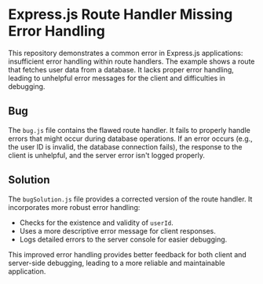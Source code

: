 # Express.js Route Handler Missing Error Handling

This repository demonstrates a common error in Express.js applications: insufficient error handling within route handlers.  The example shows a route that fetches user data from a database.  It lacks proper error handling, leading to unhelpful error messages for the client and difficulties in debugging.

## Bug
The `bug.js` file contains the flawed route handler.  It fails to properly handle errors that might occur during database operations.  If an error occurs (e.g., the user ID is invalid, the database connection fails), the response to the client is unhelpful, and the server error isn't logged properly.

## Solution
The `bugSolution.js` file provides a corrected version of the route handler. It incorporates more robust error handling:

- Checks for the existence and validity of `userId`.
- Uses a more descriptive error message for client responses.
- Logs detailed errors to the server console for easier debugging.

This improved error handling provides better feedback for both client and server-side debugging, leading to a more reliable and maintainable application.